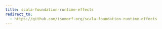 ```yaml
---
title: scala-foundation-runtime-effects
redirect_to:
  - https://github.com/isomorf-org/scala-foundation-runtime-effects
---
```

